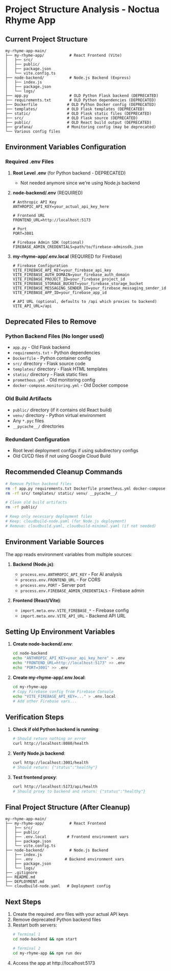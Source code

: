 # Project Structure Analysis - Noctua Rhyme App

## Current Project Structure

```
my-rhyme-app-main/
├── my-rhyme-app/           # React Frontend (Vite)
│   ├── src/
│   ├── public/
│   ├── package.json
│   └── vite.config.ts
├── node-backend/           # Node.js Backend (Express)
│   ├── index.js
│   ├── package.json
│   └── logs/
├── app.py                  # OLD Python Flask backend (DEPRECATED)
├── requirements.txt        # OLD Python dependencies (DEPRECATED)
├── Dockerfile             # OLD Python Docker config (DEPRECATED)
├── templates/             # OLD Flask templates (DEPRECATED)
├── static/                # OLD Flask static files (DEPRECATED)
├── src/                   # OLD Flask source (DEPRECATED)
├── public/                # OLD React build output (DEPRECATED)
├── grafana/               # Monitoring config (may be deprecated)
└── Various config files
```

## Environment Variables Configuration

### Required .env Files

1. **Root Level .env** (for Python backend - DEPRECATED)
   - Not needed anymore since we're using Node.js backend

2. **node-backend/.env** (REQUIRED)
   ```env
   # Anthropic API Key
   ANTHROPIC_API_KEY=your_actual_api_key_here
   
   # Frontend URL
   FRONTEND_URL=http://localhost:5173
   
   # Port
   PORT=3001
   
   # Firebase Admin SDK (optional)
   FIREBASE_ADMIN_CREDENTIALS=path/to/firebase-adminsdk.json
   ```

3. **my-rhyme-app/.env.local** (REQUIRED for Firebase)
   ```env
   # Firebase Configuration
   VITE_FIREBASE_API_KEY=your_firebase_api_key
   VITE_FIREBASE_AUTH_DOMAIN=your_firebase_auth_domain
   VITE_FIREBASE_PROJECT_ID=your_firebase_project_id
   VITE_FIREBASE_STORAGE_BUCKET=your_firebase_storage_bucket
   VITE_FIREBASE_MESSAGING_SENDER_ID=your_firebase_messaging_sender_id
   VITE_FIREBASE_APP_ID=your_firebase_app_id
   
   # API URL (optional, defaults to /api which proxies to backend)
   VITE_API_URL=/api
   ```

## Deprecated Files to Remove

### Python Backend Files (No longer used)
- `app.py` - Old Flask backend
- `requirements.txt` - Python dependencies
- `Dockerfile` - Python container config
- `src/` directory - Flask source code
- `templates/` directory - Flask HTML templates
- `static/` directory - Flask static files
- `prometheus.yml` - Old monitoring config
- `docker-compose.monitoring.yml` - Old Docker compose

### Old Build Artifacts
- `public/` directory (if it contains old React build)
- `venv/` directory - Python virtual environment
- Any `*.pyc` files
- `__pycache__/` directories

### Redundant Configuration
- Root level deployment configs if using subdirectory configs
- Old CI/CD files if not using Google Cloud Build

## Recommended Cleanup Commands

```bash
# Remove Python backend files
rm -f app.py requirements.txt Dockerfile prometheus.yml docker-compose.monitoring.yml
rm -rf src/ templates/ static/ venv/ __pycache__/

# Clean old build artifacts
rm -rf public/

# Keep only necessary deployment files
# Keep: cloudbuild-node.yaml (for Node.js deployment)
# Remove: cloudbuild.yaml, cloudbuild-minimal.yaml (if not needed)
```

## Environment Variable Sources

The app reads environment variables from multiple sources:

1. **Backend (Node.js)**:
   - `process.env.ANTHROPIC_API_KEY` - For AI analysis
   - `process.env.FRONTEND_URL` - For CORS
   - `process.env.PORT` - Server port
   - `process.env.FIREBASE_ADMIN_CREDENTIALS` - Firebase admin

2. **Frontend (React/Vite)**:
   - `import.meta.env.VITE_FIREBASE_*` - Firebase config
   - `import.meta.env.VITE_API_URL` - Backend API URL

## Setting Up Environment Variables

1. **Create node-backend/.env**:
   ```bash
   cd node-backend
   echo "ANTHROPIC_API_KEY=your_api_key_here" > .env
   echo "FRONTEND_URL=http://localhost:5173" >> .env
   echo "PORT=3001" >> .env
   ```

2. **Create my-rhyme-app/.env.local**:
   ```bash
   cd my-rhyme-app
   # Copy Firebase config from Firebase Console
   echo "VITE_FIREBASE_API_KEY=..." > .env.local
   # Add other Firebase vars...
   ```

## Verification Steps

1. **Check if old Python backend is running**:
   ```bash
   # Should return nothing or error
   curl http://localhost:8080/health
   ```

2. **Verify Node.js backend**:
   ```bash
   curl http://localhost:3001/health
   # Should return: {"status":"healthy"}
   ```

3. **Test frontend proxy**:
   ```bash
   curl http://localhost:5173/api/health
   # Should proxy to backend and return: {"status":"healthy"}
   ```

## Final Project Structure (After Cleanup)

```
my-rhyme-app-main/
├── my-rhyme-app/           # React Frontend
│   ├── src/
│   ├── public/
│   ├── .env.local         # Frontend environment vars
│   ├── package.json
│   └── vite.config.ts
├── node-backend/           # Node.js Backend
│   ├── index.js
│   ├── .env              # Backend environment vars
│   ├── package.json
│   └── logs/
├── .gitignore
├── README.md
├── DEPLOYMENT.md
└── cloudbuild-node.yaml   # Deployment config
```

## Next Steps

1. Create the required .env files with your actual API keys
2. Remove deprecated Python backend files
3. Restart both servers:
   ```bash
   # Terminal 1
   cd node-backend && npm start
   
   # Terminal 2
   cd my-rhyme-app && npm run dev
   ```
4. Access the app at http://localhost:5173 